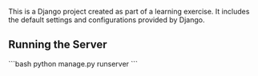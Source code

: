 
This is a Django project created as part of a learning exercise. It includes the default settings and configurations provided by Django.

## Running the Server
\`\`\`bash
python manage.py runserver
\`\`\`